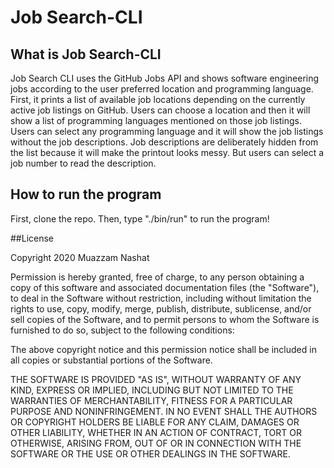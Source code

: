 # Job Search-CLI

## What is Job Search-CLI

Job Search CLI uses the GitHub Jobs API and shows software engineering jobs according to the user preferred location and programming language. First, it prints a list of available job locations depending on the currently active job listings on GitHub. Users can choose a location and then it will show a list of programming languages mentioned on those job listings. Users can select any programming language and it will show the job listings without the job descriptions. Job descriptions are deliberately hidden from the list because it will make the printout looks messy. But users can select a job number to read the description.

## How to run the program

First, clone the repo. Then, type "./bin/run" to run the program!

##License


Copyright 2020 Muazzam Nashat

Permission is hereby granted, free of charge, to any person obtaining a copy of this software and associated documentation files (the "Software"), to deal in the Software without restriction, including without limitation the rights to use, copy, modify, merge, publish, distribute, sublicense, and/or sell copies of the Software, and to permit persons to whom the Software is furnished to do so, subject to the following conditions:

The above copyright notice and this permission notice shall be included in all copies or substantial portions of the Software.

THE SOFTWARE IS PROVIDED "AS IS", WITHOUT WARRANTY OF ANY KIND, EXPRESS OR IMPLIED, INCLUDING BUT NOT LIMITED TO THE WARRANTIES OF MERCHANTABILITY, FITNESS FOR A PARTICULAR PURPOSE AND NONINFRINGEMENT. IN NO EVENT SHALL THE AUTHORS OR COPYRIGHT HOLDERS BE LIABLE FOR ANY CLAIM, DAMAGES OR OTHER LIABILITY, WHETHER IN AN ACTION OF CONTRACT, TORT OR OTHERWISE, ARISING FROM, OUT OF OR IN CONNECTION WITH THE SOFTWARE OR THE USE OR OTHER DEALINGS IN THE SOFTWARE.



